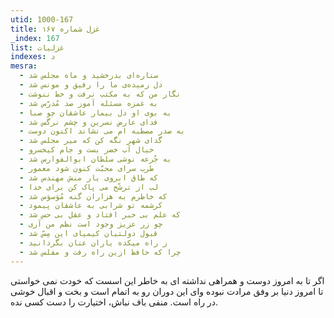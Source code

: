 ```yaml
---
utid: 1000-167
title: غزل شماره ۱۶۷
_index: 167
list: غزلیات
indexes: د
mesra:
  - ستاره‌ای بدرخشید و ماه مجلس شد
  - دل رمیده‌ی ما را رفیق و مونس شد
  - نگار من که به مکتب نرفت و خط ننوشت
  - به غمزه مسئله آموز صد مُدرّس شد
  - به بوی او دل بیمار عاشقان چو صبا
  - فدای عارض نسرین و چشم نرگس شد
  - به صدر مصطبه ام می نشاند اکنون دوست
  - گدای شهر نگه کن که میر مجلس شد
  - خیال آب خضر بست و جام کیخسرو
  - به جُرعه نوشی سلطان ابوالفوارس شد
  - طرب سرای محبّت کنون شود معمور
  - که طاق ابروی یار منش مهندس شد
  - لب از ترشّح می پاک کن برای خدا
  - که خاطرم به هزاران گنه مُوَسوَس شد
  - کرشمه تو شرابی به عاشقان پیمود
  - که علم بی خبر افتاد و عقل بی حس شد
  - چو زر عزیز وجود است نظم من آری
  - قبول دولتیان کیمیای این مِسّ شد
  - ز راه میکده یاران عنان بگردانید
  - چرا که حافظ ازین راه رفت و مفلس شد
---
```

اگر تا به امروز دوست و همراهی نداشته ای به خاطر این اسست که خودت نمی خواستی تا امروز دنیا بر وفق مرادت نبوده وای این دوران رو به اتمام است و بخت و اقبال خوشی در راه است. منفی باف نباش، اختیارت را دست کسی نده.
